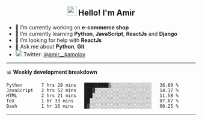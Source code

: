 <h2 align="center"><img src="https://media.giphy.com/media/hvRJCLFzcasrR4ia7z/giphy.gif" width="25px"> Hello! I'm Amir</h2>

- 🔭 I’m currently working on **e-commerce shop**
- 🌱 I’m currently learning **Python**, **JavaScript**, **ReactJs** and **Django**
- 🤔 I’m looking for help with **ReactJs**
- 💬 Ask me about **Python**, **Git**
- <img alt="Amir Kamolov | Twitter" width="18px" src="https://raw.githubusercontent.com/peterthehan/peterthehan/master/assets/twitter.svg" /> Twitter: [@amir__kamolov ](https://twitter.com/amir__kamolov)

---

📊 **Weekly development breakdown**
<!--START_SECTION:waka-->
```text
Python       7 hrs 28 mins   █████████▒░░░░░░░░░░░░░░░   36.80 % 
JavaScript   2 hrs 52 mins   ███▓░░░░░░░░░░░░░░░░░░░░░   14.17 % 
HTML         2 hrs 21 mins   ███░░░░░░░░░░░░░░░░░░░░░░   11.58 % 
TeX          1 hr 33 mins    ██░░░░░░░░░░░░░░░░░░░░░░░   07.67 % 
Bash         1 hr 16 mins    █▓░░░░░░░░░░░░░░░░░░░░░░░   06.25 % 
```
<!--END_SECTION:waka-->

---
